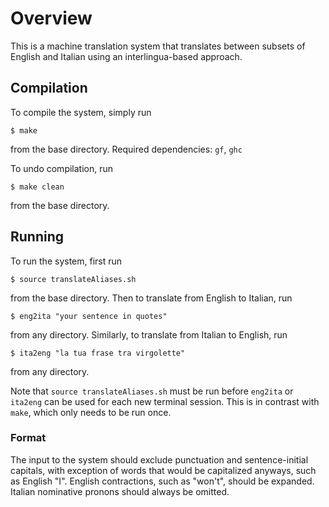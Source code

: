# Overview

This is a machine translation system that translates between subsets of English
and Italian using an interlingua-based approach.

## Compilation

To compile the system, simply run

    $ make

from the base directory. Required dependencies: `gf`, `ghc`

To undo compilation, run

    $ make clean

from the base directory.

## Running

To run the system, first run

    $ source translateAliases.sh

from the base directory. Then to translate from English to Italian, run

    $ eng2ita "your sentence in quotes"

from any directory. Similarly, to translate from Italian to English, run

    $ ita2eng "la tua frase tra virgolette"

from any directory.

Note that `source translateAliases.sh` must be run before `eng2ita` or `ita2eng`
can be used for each new terminal session. This is in contrast with `make`,
which only needs to be run once.

### Format

The input to the system should exclude punctuation and sentence-initial 
capitals, with exception of words that would be capitalized anyways, such as
English "I". English contractions, such as "won't", should be expanded. Italian
nominative pronons should always be omitted.
